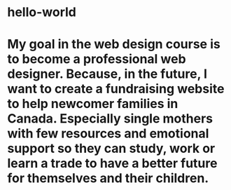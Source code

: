 # hello-world

# My goal in the web design course is to become a professional web designer. Because, in the future, I want to create a fundraising website to help newcomer families in Canada. Especially single mothers with few resources and emotional support so they can study, work or learn a trade to have a better future for themselves and their children.